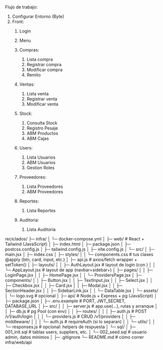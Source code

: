 Flujo de trabajo:

1. Configurar Entorno (Byte)
2. Front:
   1. Login
   2. Menu
   3. Compras:
        1. Lista compra
        2. Registrar compra
        3. Modificar compra
        4. Remito
           
   4. Ventas:
        1. Lista venta
        2. Registrar venta
        3. Modificar venta
  
   5. Stock:
        1. Consulta Stock
        2. Registro Pesaje
        3. ABM Productos
        4. ABM Cajas

   6. Users:
        1. Lista Usuarios
        2. ABM Usuarios
        3. Gestion Roles
           
   7. Proveedores:
        1. Lista Proveedores
        2. ABM Proveedores

   8. Reportes:
        1. Lista Reportes
           
   9. Auditoria:
        1. Lista Auditoria
     

reciclados/
├─ infra/
│  └─ docker-compose.yml
│
├─ web/                      # React + Tailwind (JavaScript)
│  ├─ index.html
│  ├─ package.json
│  ├─ postcss.config.js
│  ├─ tailwind.config.js
│  ├─ vite.config.js
│  └─ src/
│     ├─ main.jsx
│     ├─ index.css
│     ├─ styles/
│     │  └─ components.css   # tus clases @apply (btn, card, input, etc.)
│     ├─ api.js              # axios/fetch wrapper + setToken()
│     ├─ layouts/
│     │  ├─ AuthLayout.jsx   # layout de login (con <Outlet/>)
│     │  └─ AppLayout.jsx    # layout de app (navbar+sidebar+<Outlet/>)
│     ├─ pages/
│     │  ├─ LoginPage.jsx
│     │  ├─ HomePage.jsx
│     │  └─ ProvidersPage.jsx
│     ├─ components/
│     │  ├─ Button.jsx
│     │  ├─ TextInput.jsx
│     │  ├─ Select.jsx
│     │  ├─ Checkbox.jsx
│     │  ├─ Card.jsx
│     │  ├─ Modal.jsx
│     │  ├─ SectionHeader.jsx
│     │  ├─ SidebarLink.jsx
│     │  └─ DataTable.jsx
│     └─ assets/
│        └─ logo.svg         # opcional
│
├─ api/                      # Node.js + Express + pg (JavaScript)
│  ├─ package.json
│  ├─ .env.example           # PORT, JWT_SECRET, DATABASE_URL
│  ├─ src/
│  │  ├─ server.js           # app.use(...), rutas y arranque
│  │  ├─ db.js               # pg Pool (con env)
│  │  ├─ routes/
│  │  │  ├─ auth.js          # POST /v1/auth/login
│  │  │  └─ providers.js     # CRUD /v1/providers
│  │  ├─ middleware/
│  │  │  └─ auth.js          # requireAuth (si lo separan)
│  │  └─ utils/
│  │     └─ responses.js     # opcional: helpers de respuesta
│  └─ sql/
│     ├─ 001_init.sql        # tablas users, suppliers, etc.
│     └─ 002_seed.sql        # usuario admin, datos mínimos
│
├─ .gitignore
└─ README.md                 # cómo correr infra/web/api
